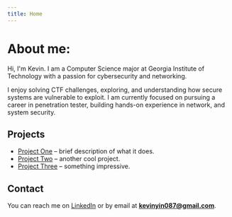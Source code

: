 ```yaml
---
title: Home
---
```


# About me:

Hi, I'm Kevin. I am a Computer Science major at Georgia Institute of Technology with a passion for cybersecurity and networking. 

I enjoy solving CTF challenges, exploring, and understanding how secure systems are vulnerable to exploit. I am currently focused on pursuing a career in penetration tester, building hands-on experience in network, and system security. 

## Projects
- [Project One](projects.md#project-one) – brief description of what it does.
- [Project Two](projects.md#project-two) – another cool project.
- [Project Three](projects.md#project-three) – something impressive.

## Contact
You can reach me on [LinkedIn](https://www.linkedin.com/in/kevin-yin-ky/) or by email at **kevinyin087@gmail.com**.

